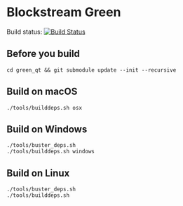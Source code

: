 # Blockstream Green

Build status: [![Build Status](https://travis-ci.org/Blockstream/green_qt.png?branch=master)](https://travis-ci.org/Blockstream/green_qt)

## Before you build

```
cd green_qt && git submodule update --init --recursive
```
## Build on macOS

```
./tools/builddeps.sh osx
```
## Build on Windows

```
./tools/buster_deps.sh
./tools/builddeps.sh windows
```
## Build on Linux

```
./tools/buster_deps.sh
./tools/builddeps.sh
```
